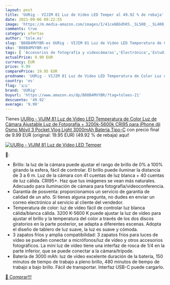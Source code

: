 ```yaml
---
layout: post
title: 'UURig - VIJIM 81 Luz de Video LED Temper al 49.92 % de rebaja'
date: 2021-09-06 09:22:55
image: 'https://m.media-amazon.com/images/I/41ce6BGdhKS._SL500_._SL400_.jpg'
comments: true
category: ofertas
author: 'tole.es'
slug: 'B08B4MVYBR-es UURig - VIJIM 81 Luz de Video LED Temperatura de Color Luz...'
sku: 'B08B4MVYBR-es'
tags: [ 'Accesorios de fotografía y videocámaras','Electrónica','Estudio de fotografía e iluminación','Fotografía y videocámaras','Iluminación continua para fotografía','Iluminación fotográfica','iphone','uurig', ]
actualPrice: 9.99 EUR
currency: EUR
price: 9.99
comparePrice: 19.95 EUR
prodname: 'UURig - VIJIM 81 Luz de Video LED Temperatura de Color Luz de Cámara Ajustable Luz de Fotografía + 3200k-5600k CRI95 para iPhone dji Osmo Móvil 3 Pocket Vlog Light 3000mAh Batería Tipo-C'
country: 'es'
flag: '🇪🇸'
brand: 'UURig'
buyurl: 'https://www.amazon.es/dp/B08B4MVYBR/?tag=tolees-21'
descuento: '49.92'
average: '9.99'
---
```


Tienes [UURig - VIJIM 81 Luz de Video LED Temperatura de Color Luz de Cámara Ajustable Luz de Fotografía + 3200k-5600k CRI95 para iPhone dji Osmo Móvil 3 Pocket Vlog Light 3000mAh Batería Tipo-C](https://www.amazon.es/dp/B08B4MVYBR/?tag=tolees-21) con precio final de  9.99 EUR (original: 19.95 EUR) (49.92 %  de rebaja) aqui!

[![UURig - VIJIM 81 Luz de Video LED Temper](https://m.media-amazon.com/images/I/41ce6BGdhKS._SL500_._SL400_.jpg)](https://www.amazon.es/dp/B08B4MVYBR/?tag=tolees-21)

🔎:

- Brillo: la luz de la cámara puede ajustar el rango de brillo de 0% a 100% girando la esfera, fácil de controlar. El brillo puede iluminar la distancia de 3 a 6 m. Luz de la cámara con 41 cuentas de luz blanca + 40 cuentas de luz cálida. CRI95+. Haz que tus imágenes se vean más naturales. Adecuado para iluminación de cámara para fotografía/videoconferencia.
- Garantía de posventa: proporcionamos un servicio de garantía de calidad de un año. Si tienes alguna pregunta, no dudes en enviar un correo electrónico al servicio al cliente del vendedor.
- Temperatura de color: luz de vídeo fácil de controlar luz blanca cálida/blanca cálida. 3200 K-5600 K puede ajustar la luz de vídeo para ajustar el brillo y la temperatura del color a través de los dos discos giratorios en la parte posterior, se adapta a diferentes escenas. Adopta el diseño de tablero de luz suave, la luz es suave y cómoda.
- 3 zapatos fríos y amplia compatibilidad: 3 zapatos fríos para luces de vídeo se pueden conectar a micrófonos/luz de vídeo y otros accesorios fotográficos. La mini luz de vídeo tiene una interfaz de rosca de 1/4 en la parte inferior, que se puede conectar a la cámara/trípode.
- Batería de 3000 mAh: luz de vídeo excelente duración de la batería, 150 minutos de tiempo de trabajo a pleno brillo, 480 minutos de tiempo de trabajo a bajo brillo. Fácil de transportar. Interfaz USB-C puede cargarlo.

[🛒 Comprar!!!](https://www.amazon.es/dp/B08B4MVYBR/?tag=tolees-21)
